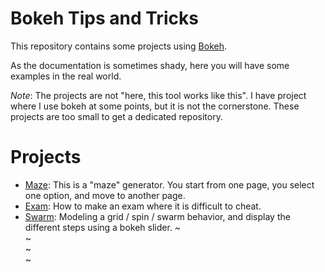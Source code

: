 # Bokeh Tips and Tricks

This repository contains some projects using [Bokeh](https://docs.bokeh.org/en/latest/).

As the documentation is sometimes shady, here you will have some examples in the real world.

*Note*: The projects are not "here, this tool works like this". I have project where I use bokeh at some points, but it is not the cornerstone. These projects are too small to get a dedicated repository.


# Projects

- [Maze](maze/): This is a "maze" generator. You start from one page, you select one option, and move to another page.
- [Exam](exam/): How to make an exam where it is difficult to cheat.
- [Swarm](swarm/): Modeling a grid / spin / swarm behavior, and display the different steps using a bokeh slider.
~                                                                                                        
~                                                                                                        
~                                                                                                        
~                                                                                                        
